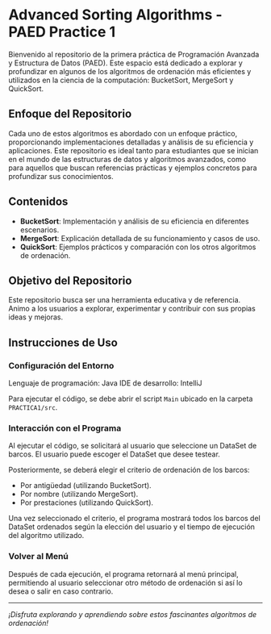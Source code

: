 # Advanced Sorting Algorithms - PAED Practice 1

Bienvenido al repositorio de la primera práctica de Programación Avanzada y Estructura de Datos (PAED). Este espacio está dedicado a explorar y profundizar en algunos de los algoritmos de ordenación más eficientes y utilizados en la ciencia de la computación: BucketSort, MergeSort y QuickSort.

## Enfoque del Repositorio

Cada uno de estos algoritmos es abordado con un enfoque práctico, proporcionando implementaciones detalladas y análisis de su eficiencia y aplicaciones. Este repositorio es ideal tanto para estudiantes que se inician en el mundo de las estructuras de datos y algoritmos avanzados, como para aquellos que buscan referencias prácticas y ejemplos concretos para profundizar sus conocimientos.

## Contenidos

- **BucketSort**: Implementación y análisis de su eficiencia en diferentes escenarios.
- **MergeSort**: Explicación detallada de su funcionamiento y casos de uso.
- **QuickSort**: Ejemplos prácticos y comparación con los otros algoritmos de ordenación.

## Objetivo del Repositorio

Este repositorio busca ser una herramienta educativa y de referencia. Animo a los usuarios a explorar, experimentar y contribuir con sus propias ideas y mejoras.

## Instrucciones de Uso

### Configuración del Entorno

Lenguaje de programación: Java
IDE de desarrollo: IntelliJ

Para ejecutar el código, se debe abrir el script `Main` ubicado en la carpeta `PRACTICA1/src`.

### Interacción con el Programa

Al ejecutar el código, se solicitará al usuario que seleccione un DataSet de barcos. El usuario puede escoger el DataSet que desee testear.

Posteriormente, se deberá elegir el criterio de ordenación de los barcos:
- Por antigüedad (utilizando BucketSort).
- Por nombre (utilizando MergeSort).
- Por prestaciones (utilizando QuickSort).

Una vez seleccionado el criterio, el programa mostrará todos los barcos del DataSet ordenados según la elección del usuario y el tiempo de ejecución del algoritmo utilizado.

### Volver al Menú

Después de cada ejecución, el programa retornará al menú principal, permitiendo al usuario seleccionar otro método de ordenación si así lo desea o salir en caso contrario.

---

*¡Disfruta explorando y aprendiendo sobre estos fascinantes algoritmos de ordenación!*
